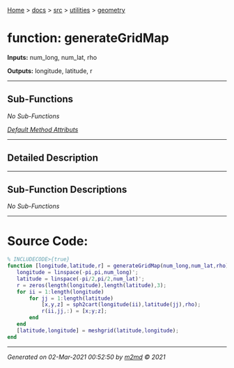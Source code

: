 [Home](../../../index.md) > [docs](../../../docs_index.md) > [src](../../src_index.md) > [utilities](../utilities_index.md) > [geometry](geometry_index.md)  

 
 # function: generateGridMap



**Inputs:** num_long, num_lat, rho

**Outputs:** longitude, latitude, r

 ***

## Sub-Functions

*No Sub-Functions*

[*Default Method Attributs*](https://www.mathworks.com/help/matlab/matlab_oop/method-attributes.html)

 ***

## Detailed Description



 ***

## Sub-Function Descriptions

*No Sub-Functions*

 
 *** 

 # Source Code:

 ```matlab 
 % INCLUDECODE>{true}
function [longitude,latitude,r] = generateGridMap(num_long,num_lat,rho)
    longitude = linspace(-pi,pi,num_long)';
    latitude = linspace(-pi/2,pi/2,num_lat)';
    r = zeros(length(longitude),length(latitude),3);
    for ii = 1:length(longitude)
        for jj = 1:length(latitude)
            [x,y,z] = sph2cart(longitude(ii),latitude(jj),rho);
            r(ii,jj,:) = [x;y;z];
        end
    end
    [latitude,longitude] = meshgrid(latitude,longitude);
end 
 ``` 
  
 ***

*Generated on 02-Mar-2021 00:52:50 by [m2md](https://github.com/crgnam-research/m2md) © 2021*